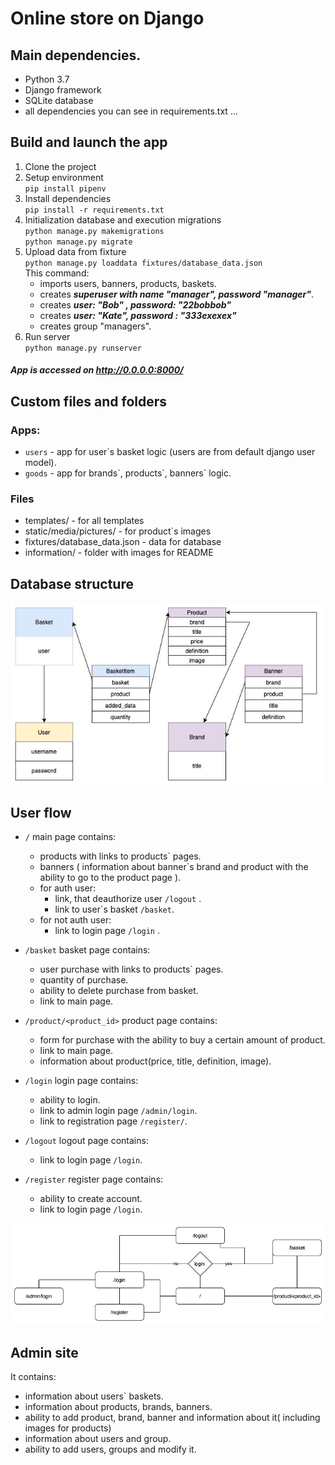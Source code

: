 # Online store on Django

## Main dependencies.
- Python 3.7
- Django framework
- SQLite database
- all dependencies you can see in requirements.txt ...


## Build and launch the app
1. Clone the project
2. Setup environment  
`pip install pipenv`
3. Install dependencies  
`pip install -r requirements.txt`
4. Initialization database and execution migrations    
`python manage.py makemigrations`  
`python manage.py migrate`
5. Upload data from fixture   
`python manage.py loaddata fixtures/database_data.json`    
This command:  
	- imports users, banners, products, baskets.
	- creates _**superuser with name "manager", password "manager"**_.
	- creates _**user: "Bob" , password: "22bobbob"**_
	- creates _**user: "Kate", password : "333exexex"**_
	- creates group "managers".
6. Run server  
`python manage.py runserver`


##### App is accessed on http://0.0.0.0:8000/

## Custom files and folders

### Apps:

- `users` - app for user`s basket logic (users are from default django user model).
- `goods` - app for brands\`, products\`, banners` logic.  

### Files

- templates/ - for all templates
- static/media/pictures/ - for product`s images  
- fixtures/database\_data.json - data for database
- information/ - folder with images for README 



## Database structure

![](information/db.jpg)

## User flow
- `/` main page contains:  
	-  products with links to products` pages.
	-  banners ( information about banner`s brand and product with the ability to go to the product page ).
	- for auth user:
		-  link, that deauthorize user `/logout` .
		-  link to user\`s basket `/basket`.
	- for not auth user:
		- link to login page `/login` .

- `/basket` basket page contains:  
	- user purchase with links to products` pages.
	- quantity of purchase.
	- ability to delete purchase from basket.
	- link to main page.
	
- `/product/<product_id>` product page contains:  
	- form for purchase with the ability to buy a certain amount of product.
	- link to main page.
	- information about product(price, title, definition, image).

- `/login` login page contains:  
	- ability to login.
	- link to admin login page `/admin/login`.
	- link to registration page  `/register/`.
	
- `/logout` logout page contains:  
	- link to login page `/login`.
	
- `/register` register page contains:  
	- ability to create account.
	- link to login page `/login`.


![](information/uflow.jpg)



## Admin site

It contains:   
 
- information about users` baskets.
- information about products, brands, banners.
- ability to add product, brand, banner and information about it( including images for products)
- information about users and group. 
- ability to add users, groups and modify it.



